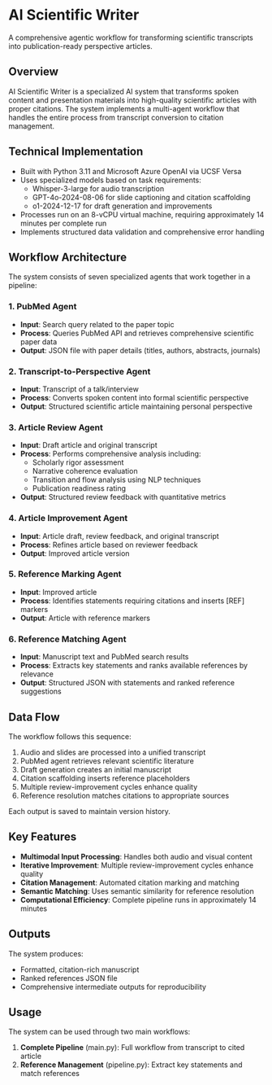 # AI Scientific Writer

A comprehensive agentic workflow for transforming scientific transcripts into publication-ready perspective articles.

## Overview

AI Scientific Writer is a specialized AI system that transforms spoken content and presentation materials into high-quality scientific articles with proper citations. The system implements a multi-agent workflow that handles the entire process from transcript conversion to citation management.

## Technical Implementation

- Built with Python 3.11 and Microsoft Azure OpenAI via UCSF Versa
- Uses specialized models based on task requirements:
  - Whisper-3-large for audio transcription
  - GPT-4o-2024-08-06 for slide captioning and citation scaffolding
  - o1-2024-12-17 for draft generation and improvements
- Processes run on an 8-vCPU virtual machine, requiring approximately 14 minutes per complete run
- Implements structured data validation and comprehensive error handling

## Workflow Architecture

The system consists of seven specialized agents that work together in a pipeline:

### 1. PubMed Agent
- **Input**: Search query related to the paper topic
- **Process**: Queries PubMed API and retrieves comprehensive scientific paper data
- **Output**: JSON file with paper details (titles, authors, abstracts, journals)

### 2. Transcript-to-Perspective Agent
- **Input**: Transcript of a talk/interview
- **Process**: Converts spoken content into formal scientific perspective
- **Output**: Structured scientific article maintaining personal perspective

### 3. Article Review Agent
- **Input**: Draft article and original transcript
- **Process**: Performs comprehensive analysis including:
  - Scholarly rigor assessment
  - Narrative coherence evaluation
  - Transition and flow analysis using NLP techniques
  - Publication readiness rating
- **Output**: Structured review feedback with quantitative metrics

### 4. Article Improvement Agent
- **Input**: Article draft, review feedback, and original transcript
- **Process**: Refines article based on reviewer feedback
- **Output**: Improved article version

### 5. Reference Marking Agent
- **Input**: Improved article
- **Process**: Identifies statements requiring citations and inserts [REF] markers
- **Output**: Article with reference markers


### 6. Reference Matching Agent
- **Input**: Manuscript text and PubMed search results
- **Process**: Extracts key statements and ranks available references by relevance
- **Output**: Structured JSON with statements and ranked reference suggestions

## Data Flow

The workflow follows this sequence:

1. Audio and slides are processed into a unified transcript
2. PubMed agent retrieves relevant scientific literature
3. Draft generation creates an initial manuscript
4. Citation scaffolding inserts reference placeholders
5. Multiple review-improvement cycles enhance quality
6. Reference resolution matches citations to appropriate sources

Each output is saved to maintain version history.

## Key Features

- **Multimodal Input Processing**: Handles both audio and visual content
- **Iterative Improvement**: Multiple review-improvement cycles enhance quality
- **Citation Management**: Automated citation marking and matching
- **Semantic Matching**: Uses semantic similarity for reference resolution
- **Computational Efficiency**: Complete pipeline runs in approximately 14 minutes

## Outputs

The system produces:
- Formatted, citation-rich manuscript
- Ranked references JSON file
- Comprehensive intermediate outputs for reproducibility

## Usage

The system can be used through two main workflows:

1. **Complete Pipeline** (main.py): Full workflow from transcript to cited article
2. **Reference Management** (pipeline.py): Extract key statements and match references

